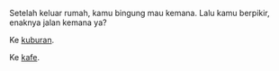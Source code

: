 Setelah keluar rumah, kamu bingung mau kemana. Lalu kamu berpikir, enaknya jalan kemana ya?

Ke [kuburan](kuburan/kuburan.md).

Ke [kafe](kafe/kafe.md).